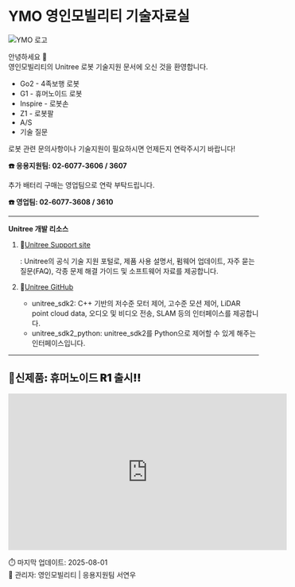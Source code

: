 # YMO 영인모빌리티 기술자료실

![YMO 로고](/YMO-support/images/ymo.png)

안녕하세요 👋  
영인모빌리티의 Unitree 로봇 기술지원 문서에 오신 것을 환영합니다.

- Go2 - 4족보행 로봇
- G1 - 휴머노이드 로봇 
- Inspire - 로봇손 
- Z1 - 로봇팔 
- A/S
- 기술 질문

로봇 관련 문의사항이나 기술지원이 필요하시면 언제든지 연락주시기 바랍니다!  

**☎️ 응용지원팀: 02-6077-3606 / 3607**  

추가 배터리 구매는 영업팀으로 연락 부탁드립니다.  

**☎️ 영업팀: 02-6077-3608 / 3610**  

---
<span style="font-weight: bold;">Unitree 개발 리소스

1. 🔗[Unitree Support site](https://support.unitree.com/main)  
    
    : Unitree의 공식 기술 지원 포털로, 제품 사용 설명서, 펌웨어 업데이트, 자주 묻는 질문(FAQ), 각종 문제 해결 가이드 및 소프트웨어 자료를 제공합니다.

2. 🔗[Unitree GitHub](https://github.com/unitreerobotics)  
    - unitree_sdk2: C++ 기반의 저수준 모터 제어, 고수준 모션 제어, LiDAR point cloud data, 오디오 및 비디오 전송, SLAM 등의 인터페이스를 제공합니다. 
    - unitree_sdk2_python: unitree_sdk2를 Python으로 제어할 수 있게 해주는 인터페이스입니다.
---

<h2 style="font-weight: 900;">🦿신제품: 휴머노이드 R1 출시‼️</h2>

<iframe width="560" height="315" src="https://www.youtube.com/embed/v1Q4Su54iho" frameborder="0" allowfullscreen></iframe>

⏱️ 마지막 업데이트: 2025-08-01  
👤 관리자: 영인모빌리티 | 응용지원팀 서연우